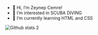 - 👋 Hi, I’m Zeynep Cemre!
- 👀 I’m interested in SCUBA DIVING
- 🌱 I’m currently learning HTML and CSS


![Github stats 2](https://github-readme-stats.vercel.app/api?username=kullanıcıadınız&show_icons=true&theme=radical)



<!---
cemredemrc/cemredemrc is a ✨ special ✨ repository because its `README.md` (this file) appears on your GitHub profile.
You can click the Preview link to take a look at your changes.
--->
